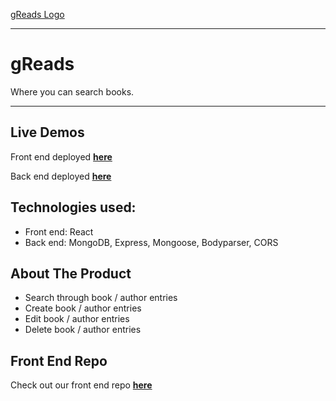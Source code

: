 [gReads Logo](#)
___
# gReads
Where you can search books.
___
## Live Demos
Front end deployed **[here](#)**

Back end deployed **[here](http://gread-backend.herokuapp.com/)**

## Technologies used:

 - Front end: React
 - Back end: MongoDB, Express, Mongoose, Bodyparser, CORS

## About The Product
 - Search through book / author entries
 - Create book / author entries
 - Edit book / author entries
 - Delete book / author entries

## Front End Repo
Check out our front end repo **[here](https://github.com/rusticpenguin/gReads)**
